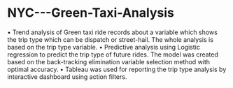 # NYC---Green-Taxi-Analysis
•	Trend analysis of Green taxi ride records about a variable which shows the trip type which can be dispatch or street-hail.     The whole analysis is based on the trip type variable.
•	Predictive analysis using Logistic regression to predict the trip type of future rides. The model was created based on the     back-tracking elimination variable selection method with optimal accuracy.
•	Tableau was used for reporting the trip type analysis by interactive dashboard using action filters.
